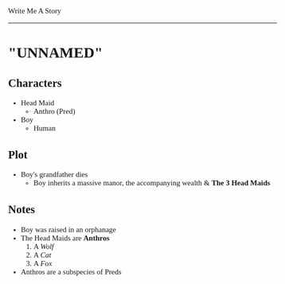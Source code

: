 <style>
body {
	font: 15px Verdana
};
</style>

Write Me A Story
****************
"UNNAMED"
=========

Characters
----------
- Head Maid
	- Anthro (Pred)
- Boy
	- Human

Plot
----
- Boy's grandfather dies
	- Boy inherits a massive manor,
		the accompanying wealth
		& __The 3 Head Maids__

Notes
-----
- Boy was raised in an orphanage
- The Head Maids are __Anthros__
	1. A _Wolf_
	1. A _Cat_
	1. A _Fox_
- Anthros are a subspecies of Preds